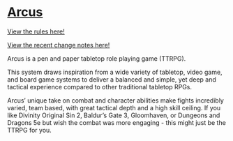# [Arcus](https://jackington6600.github.io/Arcus)

[View the rules here!](https://jackington6600.github.io/Arcus)

[View the recent change notes here!](https://github.com/Jackington6600/Arcus/releases/tag/v1.1)

Arcus is a pen and paper tabletop role playing game (TTRPG).

This system draws inspiration from a wide variety of tabletop, video game, and board game systems to deliver a balanced and simple, yet deep and tactical experience compared to other traditional tabletop RPGs.

Arcus’ unique take on combat and character abilities make fights incredibly varied, team based, with great tactical depth and a high skill ceiling. If you like Divinity Original Sin 2, Baldur’s Gate 3, Gloomhaven, or Dungeons and Dragons 5e but wish the combat was more engaging - this might just be the TTRPG for you.
